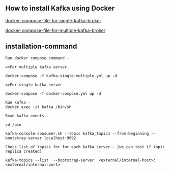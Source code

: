 ## How to install Kafka using Docker 
[docker-compose-file-for-single-kafka-broker](https://github.com/iamsurajitmishra/KAFKA-PRODUCER-CONSUMER-SERVICE/blob/master/docker-compose.yml) 

[docker-compose-file-for-multiple-kafka-broker](https://github.com/iamsurajitmishra/KAFKA-PRODUCER-CONSUMER-SERVICE/blob/master/kafka-single-multiple.yml) 
## installation-command


```
Run docker compose command -

=>For multiple kafka server-

docker-compose -f kafka-single-multiple.yml up -d

=>For single kafka server-

docker-compose -f docker-compose.yml up -d

```

```
Run kafka -
docker exec -it kafka /bin/sh

```

```
Read kafka events -

cd /bin

kafka-console-consumer.sh --topic kafka_topic1 --from-beginning --bootstrap-server localhost:9092

```

```
Check list of topics for for each kafka server - [we can test if topic replica created]

kafka-topics --list  --bootstrap-server  <external/internal-host>:<external/internal-port>
```
